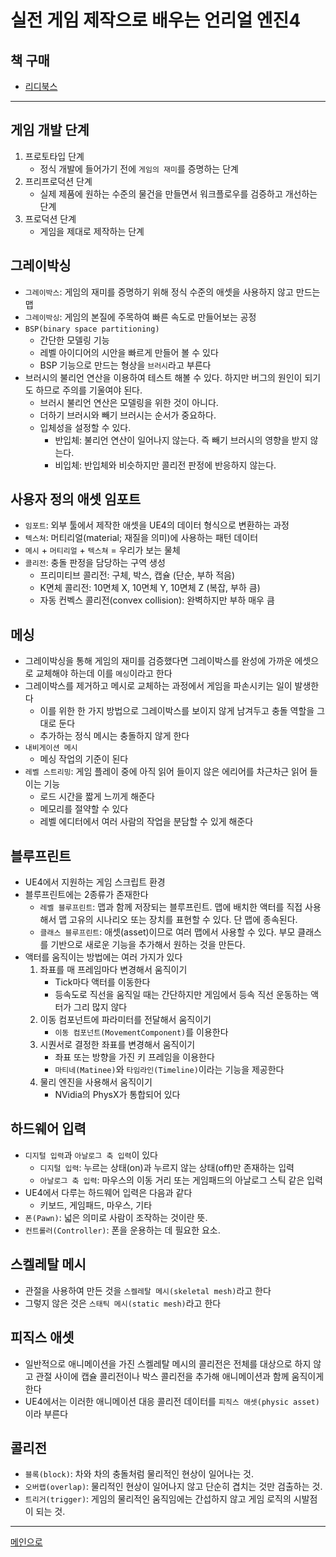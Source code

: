 # 실전 게임 제작으로 배우는 언리얼 엔진4

## 책 구매
- [리디북스](https://ridibooks.com/books/443000408)

----

## 게임 개발 단계
1. 프로토타입 단계
   - 정식 개발에 들어가기 전에 `게임의 재미`를 증명하는 단계
2. 프리프로덕션 단계
   - 실제 제품에 원하는 수준의 물건을 만들면서 워크플로우를 검증하고 개선하는 단계
3. 프로덕션 단계
   - 게임을 제대로 제작하는 단계

## 그레이박싱
- `그레이박스`: 게임의 재미를 증명하기 위해 정식 수준의 애셋을 사용하지 않고 만드는 맵
- `그레이박싱`: 게임의 본질에 주목하여 빠른 속도로 만들어보는 공정
- `BSP(binary space partitioning)`
  - 간단한 모델링 기능
  - 레벨 아이디어의 시안을 빠르게 만들어 볼 수 있다
  - BSP 기능으로 만드는 형상을 `브러시`라고 부른다
- 브러시의 불리언 연산을 이용하여 테스트 해볼 수 있다. 하지만 버그의 원인이 되기도 하므로 주의를 기울여야 된다.
  - 브러시 불리언 연산은 모델링을 위한 것이 아니다.
  - 더하기 브러시와 빼기 브러시는 순서가 중요하다.
  - 입체성을 설정할 수 있다.
    - 반입체: 불리언 연산이 일어나지 않는다. 즉 빼기 브러시의 영향을 받지 않는다.
    - 비입체: 반입체와 비슷하지만 콜리전 판정에 반응하지 않는다.

## 사용자 정의 애셋 임포트
- `임포트`: 외부 툴에서 제작한 애셋을 UE4의 데이터 형식으로 변환하는 과정
- `텍스쳐`: 머티리얼(material; 재질을 의미)에 사용하는 패턴 데이터
- `메시` + `머티리얼` + `텍스쳐` = 우리가 보는 물체
- `콜리전`: 충돌 판정을 담당하는 구역 생성
  - 프리미티브 콜리전: 구체, 박스, 캡슐 (단순, 부하 적음)
  - K면체 콜리전: 10면체 X, 10면체 Y, 10면체 Z (복잡, 부하 큼)
  - 자동 컨벡스 콜리전(convex collision): 완벽하지만 부하 매우 큼

## 메싱
- 그레이박싱을 통해 게임의 재미를 검증했다면 그레이박스를 완성에 가까운 에셋으로 교체해야 하는데 이를 `메싱`이라고 한다
- 그레이박스를 제거하고 메시로 교체하는 과정에서 게임을 파손시키는 일이 발생한다
  - 이를 위한 한 가지 방법으로 그레이박스를 보이지 않게 남겨두고 충돌 역할을 그대로 둔다
  - 추가하는 정식 메시는 충돌하지 않게 한다
- `내비게이션 메시`
  - 메싱 작업의 기준이 된다
- `레벨 스트리밍`: 게임 플레이 중에 아직 읽어 들이지 않은 에리어를 차근차근 읽어 들이는 기능
  - 로드 시간을 짧게 느끼게 해준다
  - 메모리를 절약할 수 있다
  - 레벨 에디터에서 여러 사람의 작업을 분담할 수 있게 해준다

## 블루프린트
- UE4에서 지원하는 게임 스크립트 환경
- 블루프린트에는 2종류가 존재한다
  - `레벨 블루프린트`: 맵과 함께 저장되는 블루프린트. 맵에 배치한 액터를 직접 사용해서 맵 고유의 시나리오 또는 장치를 표현할 수 있다. 단 맵에 종속된다.
  - `클래스 블루프린트`: 애셋(asset)이므로 여러 맵에서 사용할 수 있다. 부모 클래스를 기반으로 새로운 기능을 추가해서 원하는 것을 만든다.
- 액터를 움직이는 방법에는 여러 가지가 있다
  1. 좌표를 매 프레임마다 변경해서 움직이기
     - Tick마다 액터를 이동한다
     - 등속도로 직선을 움직일 때는 간단하지만 게임에서 등속 직선 운동하는 액터가 그리 많지 않다
  2. 이동 컴포넌트에 파라미터를 전달해서 움직이기
     - `이동 컴포넌트(MovementComponent)`를 이용한다
  3. 시퀀서로 결정한 좌표를 변경해서 움직이기
     - 좌표 또는 방향을 가진 키 프레임을 이용한다
     - `마티네(Matinee)`와 `타임라인(Timeline)`이라는 기능을 제공한다 
  4. 물리 엔진을 사용해서 움직이기
     - NVidia의 PhysX가 통합되어 있다

## 하드웨어 입력
- `디지털 입력`과 `아날로그 축 입력`이 있다
  - `디지털 입력`: 누르는 상태(on)과 누르지 않는 상태(off)만 존재하는 입력
  - `아날로그 축 입력`: 마우스의 이동 거리 또는 게임패드의 아날로그 스틱 같은 입력
- UE4에서 다루는 하드웨어 입력은 다음과 같다
  - 키보드, 게임패드, 마우스, 기타
- `폰(Pawn)`: 넓은 의미로 사람이 조작하는 것이란 뜻. 
- `컨트롤러(Controller)`: 폰을 운용하는 데 필요한 요소.


## 스켈레탈 메시
- 관절을 사용하여 만든 것을 `스켈레탈 메시(skeletal mesh)`라고 한다
- 그렇지 않은 것은 `스태틱 메시(static mesh)`라고 한다

## 피직스 애셋
- 일반적으로 애니메이션을 가진 스켈레탈 메시의 콜리전은 전체를 대상으로 하지 않고 관절 사이에 캡슐 콜리전이나 박스 콜리전을 추가해 애니메이션과 함께 움직이게 한다
- UE4에서는 이러한 애니메이션 대응 콜리전 데이터를 `피직스 애셋(physic asset)`이라 부른다

## 콜리전
- `블록(block)`: 차와 차의 충돌처럼 물리적인 현상이 일어나는 것.
- `오버랩(overlap)`: 물리적인 현상이 일어나지 않고 단순히 겹치는 것만 검출하는 것.
- `트리거(trigger)`: 게임의 물리적인 움직임에는 간섭하지 않고 게임 로직의 시발점이 되는 것.

---
[메인으로](README.md)
